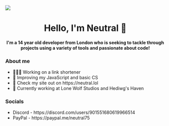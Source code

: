 <a align="center">
  <img src="https://cdn.discordapp.com/attachments/995774107218104410/1001814963846905936/banner_3.png" />
</a>
<h1 align="center">Hello, I'm Neutral 🍧</h1>
<h4 align="center">I'm a 14 year old developer from London who is seeking to tackle through projects using a variety of tools and passionate about code!</h4>
<h3>About me</h3>
<ul>
  <li>👨🏻‍💻 Working on a link shortener</li>
  <li>🍩 Improving my JavaScript and basic CS</li>
  <li>🍭 Check my site out on https://neutral.lol</li>
  <li>🐺 Currently working at Lone Wolf Studios and Hediwg's Haven</li>
</ul>
<h3>Socials</h3>
<ul>
  <li>Discord - https://discord.com/users/901551680619966514</li>
  <li>PayPal - https://paypal.me/neutral75</li>
</ul>
